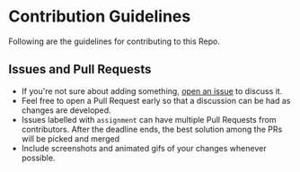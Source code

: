# Contribution Guidelines
Following are the guidelines for contributing to this Repo. 

## Issues and Pull Requests
* If you're not sure about adding something, [open an issue](https://github.com/mohammadrajabraza/class-codes-piaic-q3/issues/new) to discuss it.
* Feel free to open a Pull Request early so that a discussion can be had as changes are developed.
* Issues labelled with `assignment` can have multiple Pull Requests from contributors. After the deadline ends, the best solution among the PRs will be picked and merged
* Include screenshots and animated gifs of your changes whenever possible.
